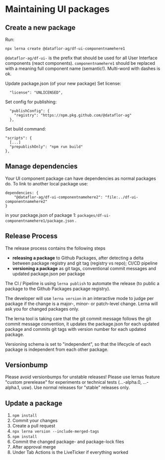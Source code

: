 # Maintaining UI packages

## Create a new package

Run:

```
npx lerna create @dataflor-ag/df-ui-componentnamehere1
```

`@dataflor-ag/df-ui-` is the prefix that should be used for all User Interface components (react components).
`componentnamehere1` should be replaced with a meaning full component name (semantic!). Multi-word with dashes is ok.

Update package.json (of your new package)
Set license:

```
  "license": "UNLICENSED",
```

Set config for publishing:

```
  "publishConfig": {
    "registry": "https://npm.pkg.github.com/@dataflor-ag"
  },
```

Set build command:

```
"scripts": {
  [...]
  "prepublishOnly": "npm run build"
},
```

## Manage dependencies

Your UI component package can have dependencies as normal packages do. To link to another local package use:

```
dependencies: {
    "@dataflor-ag/df-ui-componentnamehere2": "file:../df-ui-componentnamehere2"
}
```

in your package.json of package 1:
`packages/df-ui-componentnamehere1/package.json` .

## Release Process

The release process contains the following steps

- **releasing a package** to Github Packages, after detecting a delta between package registry and git tag (registry vs repo); CI/CD pipeline
- **versioning a package** as git tags, conventional commit messages and updated package.json per package

The CI / Pipeline is using `lerna publish` to automate the release (to public a package to the Github Packages package registry).

The developer will use `lerna version` in an interactive mode to judge per package if the change is a major-, minor- or patch-level change. Lerna will ask you for changed packages only.

The lerna tool is taking care that the git commit message follows the git commit message convention, it updates the package.json for each updated package and commits git tags with version number for each updated package.

Versioning schema is set to "independent", so that the lifecycle of each package is independent from each other package.

## Versionbump

Please avoid versionbumps for unstable releases! Please use lernas feature "custom prerelease" for experiments or technical tests (...-alpha.0, ...-alpha.1, usw). Use normal releases for "stable" releases only.

## Update a package

1. `npm install`
2. Commit your changes
3. Create a pull request
4. `npx lerna version --include-merged-tags`
5. `npm install`
6. Commit the changed package- and package-lock files
7. After approval merge
8. Under Tab Actions is the LiveTicker if everything worked
